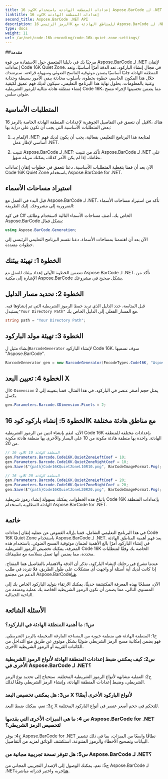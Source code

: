 ```yaml
---
title: كود 16K إعدادات المنطقة الهادئة باستخدام Aspose.BarCode لـ .NET
linktitle: كود 16K إعدادات المنطقة الهادئة
second_title: Aspose.BarCode .NET API
description: الرمز الرئيسي 16K للمناطق الهادئة مع Aspose.BarCode لـ .NET. قم بتخصيص إعدادات الباركود لإجراء مسح موثوق به.
type: docs
weight: 11
url: /ar/net/code-16k-encoding/code-16k-quiet-zone-settings/
---
```

##مقدمة

مرحبًا بك في دليلنا المتعمق حول الاستفادة من قوة Aspose.BarCode لـ .NET لإتقان إعدادات Code 16K Quiet Zone. في مجال إنشاء الباركود، تعد الدقة أمرًا أساسيًا، وتعد المنطقة الهادئة جانبًا أساسيًا يضمن موثوقية الماسح الضوئي وسهولة قراءته. سنرشدك خلال هذا المكون الحاسم، خطوة بخطوة، بأسلوب محادثة يبقي الأمور بسيطة وجذابة وغنية بالمعلومات. بحلول نهاية هذا البرنامج التعليمي، سيكون لديك فهم عميق لكيفية إنشاء منطقة هادئة مثالية للرموز الشريطية Code 16K، مما يضمن تحسينها لإجراء مسح ضوئي سلس.

## المتطلبات الأساسية

قبل أن نتعمق في التفاصيل الجوهرية لإعدادات المنطقة الهادئة الخاصة بالرمز 16K، هناك بعض المتطلبات الأساسية التي يجب أن تكون على دراية بها:

1. الإلمام بـ .NET: لمتابعة هذا البرنامج التعليمي بفعالية، يجب أن يكون لديك فهم أساسي لإطار عمل .NET.

2.  تثبيت Aspose.BarCode لـ .NET: تأكد من تثبيت Aspose.BarCode لـ .NET على نظامك. إذا لم يكن الأمر كذلك، يمكنك تنزيله من[هنا](https://releases.aspose.com/barcode/net/).

الآن بعد أن قمنا بتغطية المتطلبات الأساسية، دعنا نتعمق في خطوات إتقان إعدادات Code 16K Quiet Zone باستخدام Aspose.BarCode for .NET.

## استيراد مساحات الأسماء

قبل البدء في العمل مع Aspose.BarCode لـ .NET، تأكد من استيراد مساحات الأسماء الضرورية إلى مشروعك. إليك الطريقة:

في كود C# الخاص بك، أضف مساحات الأسماء التالية لاستخدام وظائف Aspose.BarCode بشكل فعال:

```csharp
using Aspose.BarCode.Generation;
```

الآن بعد أن اهتممنا بمساحات الأسماء، دعنا نقسم البرنامج التعليمي الرئيسي إلى خطوات متعددة.

## الخطوة 1: تهيئة بيئتك

تتضمن الخطوة الأولى إعداد بيئتك للعمل مع Aspose.BarCode لـ .NET. تأكد من الإشارة إلى مكتبة Aspose.BarCode بشكل صحيح في مشروعك.

## الخطوة 2: تحديد مسار الدليل

 قبل المتابعة، حدد الدليل الذي تريد حفظ الرموز الشريطية التي تم إنشاؤها فيه. يستبدل`"Your Directory Path"` مع المسار الفعلي إلى الدليل الخاص بك.

```csharp
string path = "Your Directory Path";
```

## الخطوة 3: تهيئة مولد الباركود

 إنشاء مثيل ل`BarcodeGenerator` لإنشاء الباركود Code 16K. سوف نسميها "Aspose.BarCode".

```csharp
BarcodeGenerator gen = new BarcodeGenerator(EncodeTypes.Code16K, "Aspose.BarCode");
```

## الخطوة 4: تعيين البعد X

 ال`X-Dimension` يمثل حجم أصغر عنصر في الباركود. في هذا المثال، قمنا بتعيينه إلى 2 بكسل.

```csharp
gen.Parameters.Barcode.XDimension.Pixels = 2;
```

## الخطوة 5: إنشاء باركود كود 16K مع مناطق هادئة مختلفة

الآن، لنقم بإنشاء اثنين من الرموز الشريطية Code 16K بإعدادات مختلفة للمنطقة الهادئة. واحدة بها منطقة هادئة مكونة من 10 على اليسار والأخرى بها منطقة هادئة مكونة من 20.

```csharp
// كود 16K المنطقة الهادئة 10
gen.Parameters.Barcode.Code16K.QuietZoneLeftCoef = 10;
gen.Parameters.Barcode.Code16K.QuietZoneRightCoef = 10;
gen.Save($"{path}Code16KQuietZoneL10R10.png", BarCodeImageFormat.Png);

// كود 16K المنطقة الهادئة 20
gen.Parameters.Barcode.Code16K.QuietZoneLeftCoef = 20;
gen.Parameters.Barcode.Code16K.QuietZoneRightCoef = 20;
gen.Save($"{path}Code16KQuietZoneL20R20.png", BarCodeImageFormat.Png);
```

باتباع هذه الخطوات، يمكنك بسهولة إنشاء رموز شريطية Code 16K بإعدادات المنطقة الهادئة المطلوبة باستخدام Aspose.BarCode for .NET.

## خاتمة

في هذا البرنامج التعليمي الشامل، قمنا بإزالة الغموض عن عملية إتقان إعدادات Code 16K Quiet Zone باستخدام Aspose.BarCode لـ .NET. يعد فهم أهمية المناطق الهادئة في إنشاء الباركود أمرًا بالغ الأهمية لضمان موثوقية المسح الضوئي. باستخدام هذه المعرفة، يمكنك تخصيص الرموز الشريطية Code 16K الخاصة بك وفقًا لمتطلبات محددة، مما يضمن أنها تعمل بسلاسة مع تطبيقاتك.

 عندما تشرع في رحلتك لإنشاء الباركود، تذكر أن الدقة والاهتمام بالتفاصيل هما المفتاح. إذا كانت لديك أية أسئلة أو واجهت أي مشكلات على طول الطريق، فلا تتردد في طلب الدعم من مجتمع Aspose.BarCode[هنا](https://forum.aspose.com/c/barcode/13).

الآن، مسلحًا بهذه المعرفة المكتشفة حديثًا، يمكنك الارتقاء بتوليد الباركود الخاص بك إلى المستوى التالي، مما يضمن أن تكون الرموز الشريطية الخاصة بك عملية وممتعة من الناحية الجمالية.

## الأسئلة الشائعة

### س1: ما أهمية المنطقة الهادئة في الباركود؟
   
ج1: المنطقة الهادئة هي منطقة حيوية من المساحة الفارغة المحيطة بالرمز الشريطي. فهو يضمن إمكانية مسح الرمز الشريطي ضوئيًا بشكل موثوق عن طريق منع التداخل من الكائنات القريبة أو الرموز الشريطية الأخرى.

### س2: كيف يمكنني ضبط إعدادات المنطقة الهادئة لأنواع الرموز الشريطية الأخرى في Aspose.BarCode لـ .NET؟

ج2: العملية مشابهة لأنواع الرموز الشريطية المختلفة. ستحتاج إلى تحديد نوع الرمز الشريطي، وضبط إعدادات المنطقة الهادئة، وإنشاء الرمز الشريطي وفقًا لذلك.

### س3: هل يمكنني تخصيص البعد X لأنواع الباركود الأخرى أيضًا؟

ج3: نعم، يمكنك ضبط البعد X للتحكم في حجم أصغر عنصر في أنواع الباركود المختلفة.

### س 4: ما هي الميزات الأخرى التي يقدمها Aspose.BarCode for .NET لتخصيص الرمز الشريطي؟

ج4: يوفر Aspose.BarCode for .NET نطاقًا واسعًا من الميزات، بما في ذلك تشفير البيانات وتصحيح الأخطاء والرموز المتنوعة. استكشف الوثائق لمزيد من التفاصيل.

### س5: هل تتوفر نسخة تجريبية مجانية من Aspose.BarCode لـ .NET؟

 ج5: نعم، يمكنك الوصول إلى الإصدار التجريبي المجاني من Aspose.BarCode لـ .NET[هنا](https://releases.aspose.com/)جربه واختبر قدراته مباشرة.
